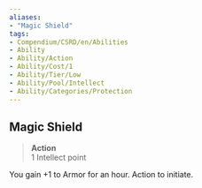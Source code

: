 ```yaml
---
aliases:
- "Magic Shield"
tags:
- Compendium/CSRD/en/Abilities
- Ability
- Ability/Action
- Ability/Cost/1
- Ability/Tier/Low
- Ability/Pool/Intellect
- Ability/Categories/Protection
---
```


  
## Magic Shield  
>**Action**  
>1 Intellect point
  
You gain +1 to Armor for an hour. Action to initiate.